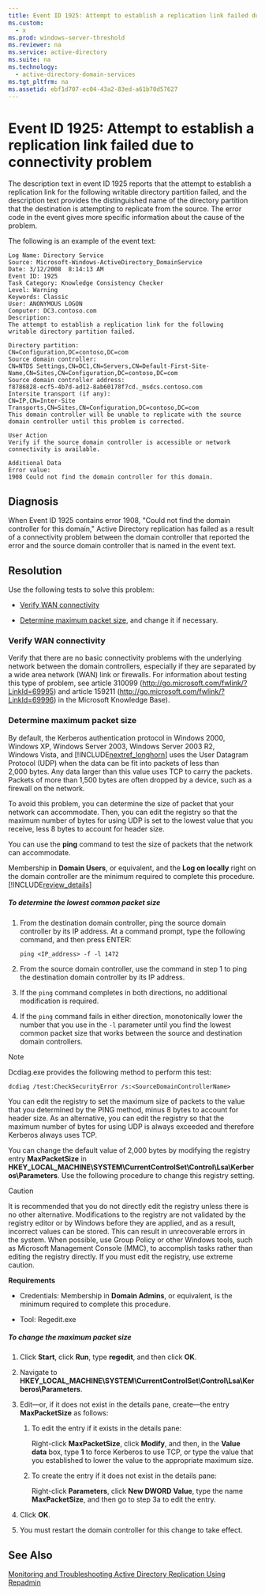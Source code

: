 ```yaml
---
title: Event ID 1925: Attempt to establish a replication link failed due to connectivity problem
ms.custom: 
  - x
ms.prod: windows-server-threshold
ms.reviewer: na
ms.service: active-directory
ms.suite: na
ms.technology: 
  - active-directory-domain-services
ms.tgt_pltfrm: na
ms.assetid: ebf1d707-ec04-43a2-83ed-a61b70d57627
---
```

# Event ID 1925: Attempt to establish a replication link failed due to connectivity problem
The description text in event ID 1925 reports that the attempt to establish a replication link for the following writable directory partition failed, and the description text provides the distinguished name of the directory partition that the destination is attempting to replicate from the source. The error code in the event gives more specific information about the cause of the problem.  
  
 The following is an example of the event text:  
  
```  
Log Name: Directory Service  
Source: Microsoft-Windows-ActiveDirectory_DomainService  
Date: 3/12/2008  8:14:13 AM  
Event ID: 1925  
Task Category: Knowledge Consistency Checker   
Level: Warning  
Keywords: Classic  
User: ANONYMOUS LOGON  
Computer: DC3.contoso.com  
Description:  
The attempt to establish a replication link for the following   
writable directory partition failed.   
  
Directory partition:   
CN=Configuration,DC=contoso,DC=com   
Source domain controller:   
CN=NTDS Settings,CN=DC1,CN=Servers,CN=Default-First-Site-Name,CN=Sites,CN=Configuration,DC=contoso,DC=com   
Source domain controller address:   
f8786828-ecf5-4b7d-ad12-8ab60178f7cd._msdcs.contoso.com   
Intersite transport (if any):   
CN=IP,CN=Inter-Site Transports,CN=Sites,CN=Configuration,DC=contoso,DC=com  
This domain controller will be unable to replicate with the source   
domain controller until this problem is corrected.  
  
User Action   
Verify if the source domain controller is accessible or network   
connectivity is available.   
  
Additional Data   
Error value:   
1908 Could not find the domain controller for this domain.  
```  
  
## Diagnosis  
 When Event ID 1925 contains error 1908, "Could not find the domain controller for this domain," Active Directory replication has failed as a result of a connectivity problem between the domain controller that reported the error and the source domain controller that is named in the event text.  
  
## Resolution  
 Use the following tests to solve this problem:  
  
-   [Verify WAN connectivity](#BKMK_verifyWAN)  
  
-   [Determine maximum packet size](#BKMK_MaxPacket), and change it if necessary.  
  
###  <a name="BKMK_verifyWAN"></a> Verify WAN connectivity  
 Verify that there are no basic connectivity problems with the underlying network between the domain controllers, especially if they are separated by a wide area network \(WAN\) link or firewalls. For information about testing this type of problem, see article 310099 \([http:\/\/go.microsoft.com\/fwlink\/?LinkId\=69995](http://go.microsoft.com/fwlink/?LinkId=69995)\) and article 159211 \([http:\/\/go.microsoft.com\/fwlink\/?LinkId\=69996](http://go.microsoft.com/fwlink/?LinkId=69996)\) in the Microsoft Knowledge Base\).  
  
###  <a name="BKMK_MaxPacket"></a> Determine maximum packet size  
 By default, the Kerberos authentication protocol in Windows 2000, Windows XP, Windows Server 2003, Windows Server 2003 R2, Windows Vista, and [!INCLUDE[nextref_longhorn](../../identity/ad-ds/includes/nextref_longhorn_md.md)] uses the User Datagram Protocol \(UDP\) when the data can be fit into packets of less than 2,000 bytes. Any data larger than this value uses TCP to carry the packets. Packets of more than 1,500 bytes are often dropped by a device, such as a firewall on the network.  
  
 To avoid this problem, you can determine the size of packet that your network can accommodate. Then, you can edit the registry so that the maximum number of bytes for using UDP is set to the lowest value that you receive, less 8 bytes to account for header size.  
  
 You can use the **ping** command to test the size of packets that the network can accommodate.  
  
 Membership in **Domain Users**, or equivalent, and the **Log on locally** right on the domain controller are the minimum required to complete this procedure. [!INCLUDE[review_details](../../identity/ad-ds/includes/review_details_md.md)]  
  
##### To determine the lowest common packet size  
  
1.  From the destination domain controller, ping the source domain controller by its IP address. At a command prompt, type the following command, and then press ENTER:  
  
     `ping <IP_address> -f -l 1472`  
  
2.  From the source domain controller, use the command in step 1 to ping the destination domain controller by its IP address.  
  
3.  If the `ping` command completes in both directions, no additional modification is required.  
  
4.  If the `ping` command fails in either direction, monotonically lower the number that you use in the `-l` parameter until you find the lowest common packet size that works between the source and destination domain controllers.  
  
> [!NOTE]  
>  Dcdiag.exe provides the following method to perform this test:  
>   
>  `dcdiag /test:CheckSecurityError /s:<SourceDomainControllerName>`  
  
 You can edit the registry to set the maximum size of packets to the value that you determined by the PING method, minus 8 bytes to account for header size. As an alternative, you can edit the registry so that the maximum number of bytes for using UDP is always exceeded and therefore Kerberos always uses TCP.  
  
 You can change the default value of 2,000 bytes by modifying the registry entry **MaxPacketSize** in **HKEY\_LOCAL\_MACHINE\\SYSTEM\\CurrentControlSet\\Control\\Lsa\\Kerberos\\Parameters**. Use the following procedure to change this registry setting.  
  
> [!CAUTION]  
>  It is recommended that you do not directly edit the registry unless there is no other alternative. Modifications to the registry are not validated by the registry editor or by Windows before they are applied, and as a result, incorrect values can be stored. This can result in unrecoverable errors in the system. When possible, use Group Policy or other Windows tools, such as Microsoft Management Console \(MMC\), to accomplish tasks rather than editing the registry directly. If you must edit the registry, use extreme caution.  
  
 **Requirements**  
  
-   Credentials: Membership in **Domain Admins**, or equivalent, is the minimum required to complete this procedure.  
  
-   Tool: Regedit.exe  
  
##### To change the maximum packet size  
  
1.  Click **Start**, click **Run**, type **regedit**, and then click **OK**.  
  
2.  Navigate to **HKEY\_LOCAL\_MACHINE\\SYSTEM\\CurrentControlSet\\Control\\Lsa\\Kerberos\\Parameters**.  
  
3.  Edit—or, if it does not exist in the details pane, create—the entry **MaxPacketSize** as follows:  
  
    1.  To edit the entry if it exists in the details pane:  
  
         Right\-click **MaxPacketSize**, click **Modify**, and then, in the **Value data** box, type **1** to force Kerberos to use TCP, or type the value that you established to lower the value to the appropriate maximum size.  
  
    2.  To create the entry if it does not exist in the details pane:  
  
         Right\-click **Parameters**, click **New DWORD Value**, type the name **MaxPacketSize**, and then go to step 3a to edit the entry.  
  
4.  Click **OK**.  
  
5.  You must restart the domain controller for this change to take effect.  
  
## See Also  
 [Monitoring and Troubleshooting Active Directory Replication Using Repadmin](http://go.microsoft.com/fwlink/?LinkId=122830)